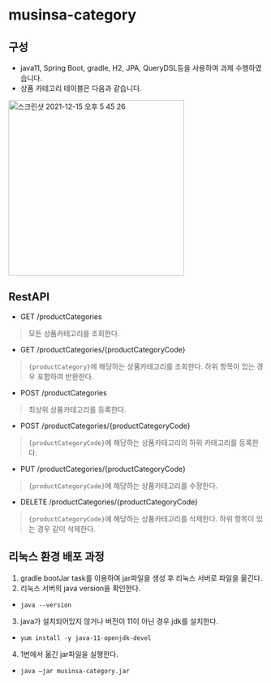 # musinsa-category

## 구성
- java11, Spring Boot, gradle, H2, JPA, QueryDSL등을 사용하여 과제 수행하였습니다.
- 상품 카테고리 테이블은 다음과 같습니다.
<img width="346" alt="스크린샷 2021-12-15 오후 5 45 26" src="https://user-images.githubusercontent.com/26237035/146153455-b6455375-65d9-4c83-bac5-affd4eaceb4e.png">

## RestAPI
- GET /productCategories 
> 모든 상품카테고리를 조회한다.

- GET /productCategories/{productCategoryCode}
> `{productCategory}`에 해당하는 상품카테고리를 조회한다. 하위 항목이 있는 경우 포함하여 반환한다.

- POST /productCategories
> 최상위 상품카테고리를 등록한다.

- POST /productCategories/{productCategoryCode}
> `{productCategoryCode}`에 해당하는 상품카테고리의 하위 카테고리를 등록한다.

- PUT /productCategories/{productCategoryCode}
> `{productCategoryCode}`에 해당하는 상품카테고리를 수정한다.

- DELETE /productCategories/{productCategoryCode}
> `{productCategoryCode}`에 해당하는 상품카테고리를 삭제한다. 하위 항목이 있는 경우 같이 삭제한다.

## 리눅스 환경 배포 과정

1. gradle bootJar task를 이용하여 jar파일을 생성 후 리눅스 서버로 파일을 옮긴다.
2. 리눅스 서버의 java version을 확인한다. 
- `java --version`
3. java가 설치되어있지 않거나 버전이 11이 아닌 경우 jdk를 설치한다.
- `yum install -y java-11-openjdk-devel`
4. 1번에서 옮긴 jar파일을 실행한다.
- `java –jar musinsa-category.jar`
